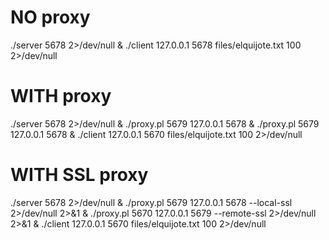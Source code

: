 
# NO proxy

./server 5678 2>/dev/null &
./client 127.0.0.1 5678 files/elquijote.txt 100 2>/dev/null

# WITH proxy 

./server 5678 2>/dev/null &
./proxy.pl 5679 127.0.0.1 5678 &
./proxy.pl 5679 127.0.0.1 5678 &
./client 127.0.0.1 5670 files/elquijote.txt 100 2>/dev/null 

# WITH SSL proxy

./server 5678 2>/dev/null &
./proxy.pl 5679 127.0.0.1 5678 --local-ssl 2>/dev/null 2>&1 &
./proxy.pl 5670 127.0.0.1 5679 --remote-ssl 2>/dev/null 2>&1 &
./client 127.0.0.1 5670 files/elquijote.txt 100 2>/dev/null

